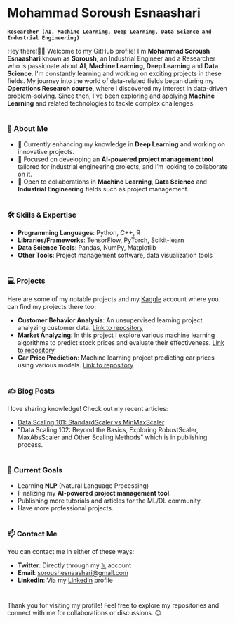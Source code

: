 # Mohammad Soroush Esnaashari
**`Researcher (AI, Machine Learning, Deep Learning, Data Science and Industrial Engineering)`**

Hey there!👋🏼 Welcome to my GitHub profile! I'm **Mohammad Soroush Esnaashari** known as **Soroush**, an Industrial Engineer and a Researcher who is passionate about **AI**, **Machine Learning**, **Deep Learning** and **Data Science**. I'm constantly learning and working on exciting projects in these fields. My journey into the world of data-related fields began during my **Operations Research course**, where I discovered my interest in data-driven problem-solving. Since then, I've been exploring and applying **Machine Learning** and related technologies to tackle complex challenges.

#

### 🚀 About Me
- 🔭 Currently enhancing my knowledge in **Deep Learning** and working on innovative projects.
- 🎯 Focused on developing an **AI-powered project management tool** tailored for industrial engineering projects, and I’m looking to collaborate on it.
- 🤝 Open to collaborations in **Machine Learning**, **Data Science** and **Industrial Engineering** fields such as project management.

#

### 🛠️ Skills & Expertise
- **Programming Languages**: Python, C++, R
- **Libraries/Frameworks**: TensorFlow, PyTorch, Scikit-learn
- **Data Science Tools**: Pandas, NumPy, Matplotlib
- **Other Tools**: Project management software, data visualization tools

#

### 💻 Projects
Here are some of my notable projects and my [Kaggle](https://www.kaggle.com/soroushesnaashari) account where you can find my projects there too:
- **Customer Behavior Analysis**: An unsupervised learning project analyzing customer data. [Link to repository](https://github.com/soroushesnaashari/Customer-Clustering)
- **Market Analyzing**: In this project I explore various machine learning algorithms to predict stock prices and evaluate their effectiveness. [Link to repository](https://github.com/soroushesnaashari/Market-Analyzing)
- **Car Price Prediction**: Machine learning project predicting car prices using various models. [Link to repository](https://github.com/soroushesnaashari/Car-Price-Prediction)

#

### ✍️ Blog Posts
I love sharing knowledge! Check out my recent articles:
- [Data Scaling 101: StandardScaler vs MinMaxScaler](https://medium.com/towards-artificial-intelligence/data-scaling-101-standardscaler-vs-minmaxscaler-e8f78d77283f)
- "Data Scaling 102: Beyond the Basics, Exploring RobustScaler, MaxAbsScaler and Other Scaling Methods" which is in publishing process.

#

### 🎯 Current Goals
- Learning **NLP** (Natural Language Processing)
- Finalizing my **AI-powered project management tool**.
- Publishing more tutorials and articles for the ML/DL community.
- Have more professional projects.

#

### 📫 Contact Me
You can contact me in either of these ways:
- **Twitter**: Directly through my [𝕏](https://x.com/srshesn) account
- **Email**: [soroushesnaashari@gmail.com](mailto:soroushesnaashari@gmail.com)
- **LinkedIn**: Via my [LinkedIn](https://www.linkedin.com/in/soroushesnaashari/) profile

#

Thank you for visiting my profile! Feel free to explore my repositories and connect with me for collaborations or discussions. 😊
